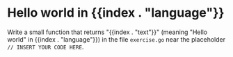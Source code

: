 # Hello world in {{index . "language"}}

Write a small function that returns "{{index . "text"}}" (meaning "Hello world" in {{index
. "language"}}) in the file `exercise.go` near the placeholder `// INSERT YOUR CODE HERE`.


